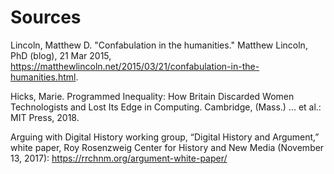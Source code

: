 
# Sources

Lincoln, Matthew D. "Confabulation in the humanities." Matthew Lincoln, PhD (blog), 21 Mar 2015, https://matthewlincoln.net/2015/03/21/confabulation-in-the-humanities.html.

Hicks, Marie. Programmed Inequality: How Britain Discarded Women Technologists and Lost Its Edge in Computing. Cambridge, (Mass.) ... et al.: MIT Press, 2018.

Arguing with Digital History working group, “Digital History and Argument,” white paper, Roy Rosenzweig Center for History and New Media
(November 13, 2017): https://rrchnm.org/argument-white-paper/
